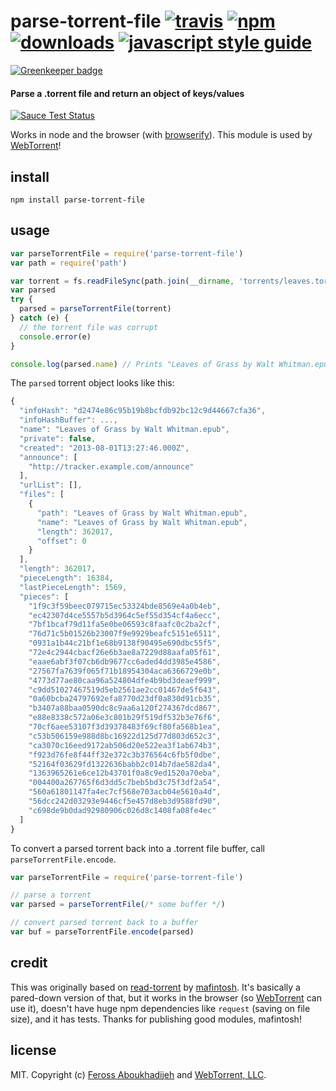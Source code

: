 # parse-torrent-file [![travis][travis-image]][travis-url] [![npm][npm-image]][npm-url] [![downloads][downloads-image]][downloads-url] [![javascript style guide][standard-image]][standard-url]

[![Greenkeeper badge](https://badges.greenkeeper.io/webtorrent/parse-torrent-file.svg)](https://greenkeeper.io/)

[travis-image]: https://img.shields.io/travis/webtorrent/parse-torrent-file/master.svg
[travis-url]: https://travis-ci.org/webtorrent/parse-torrent-file
[npm-image]: https://img.shields.io/npm/v/parse-torrent-file.svg
[npm-url]: https://npmjs.org/package/parse-torrent-file
[downloads-image]: https://img.shields.io/npm/dm/parse-torrent-file.svg
[downloads-url]: https://npmjs.org/package/parse-torrent-file
[standard-image]: https://img.shields.io/badge/code_style-standard-brightgreen.svg
[standard-url]: https://standardjs.com

#### Parse a .torrent file and return an object of keys/values

[![Sauce Test Status](https://saucelabs.com/browser-matrix/parse-torrent-file.svg)](https://saucelabs.com/u/parse-torrent-file)

Works in node and the browser (with [browserify](http://browserify.org/)). This module is
used by [WebTorrent](http://webtorrent.io)!

## install

```
npm install parse-torrent-file
```

## usage

```js
var parseTorrentFile = require('parse-torrent-file')
var path = require('path')

var torrent = fs.readFileSync(path.join(__dirname, 'torrents/leaves.torrent'))
var parsed
try {
  parsed = parseTorrentFile(torrent)
} catch (e) {
  // the torrent file was corrupt
  console.error(e)
}

console.log(parsed.name) // Prints "Leaves of Grass by Walt Whitman.epub"
```

The `parsed` torrent object looks like this:

```js
{
  "infoHash": "d2474e86c95b19b8bcfdb92bc12c9d44667cfa36",
  "infoHashBuffer": ...,
  "name": "Leaves of Grass by Walt Whitman.epub",
  "private": false,
  "created": "2013-08-01T13:27:46.000Z",
  "announce": [
    "http://tracker.example.com/announce"
  ],
  "urlList": [],
  "files": [
    {
      "path": "Leaves of Grass by Walt Whitman.epub",
      "name": "Leaves of Grass by Walt Whitman.epub",
      "length": 362017,
      "offset": 0
    }
  ],
  "length": 362017,
  "pieceLength": 16384,
  "lastPieceLength": 1569,
  "pieces": [
    "1f9c3f59beec079715ec53324bde8569e4a0b4eb",
    "ec42307d4ce5557b5d3964c5ef55d354cf4a6ecc",
    "7bf1bcaf79d11fa5e0be06593c8faafc0c2ba2cf",
    "76d71c5b01526b23007f9e9929beafc5151e6511",
    "0931a1b44c21bf1e68b9138f90495e690dbc55f5",
    "72e4c2944cbacf26e6b3ae8a7229d88aafa05f61",
    "eaae6abf3f07cb6db9677cc6aded4dd3985e4586",
    "27567fa7639f065f71b18954304aca6366729e0b",
    "4773d77ae80caa96a524804dfe4b9bd3deaef999",
    "c9dd51027467519d5eb2561ae2cc01467de5f643",
    "0a60bcba24797692efa8770d23df0a830d91cb35",
    "b3407a88baa0590dc8c9aa6a120f274367dcd867",
    "e88e8338c572a06e3c801b29f519df532b3e76f6",
    "70cf6aee53107f3d39378483f69cf80fa568b1ea",
    "c53b506159e988d8bc16922d125d77d803d652c3",
    "ca3070c16eed9172ab506d20e522ea3f1ab674b3",
    "f923d76fe8f44ff32e372c3b376564c6fb5f0dbe",
    "52164f03629fd1322636babb2c014b7dae582da4",
    "1363965261e6ce12b43701f0a8c9ed1520a70eba",
    "004400a267765f6d3dd5c7beb5bd3c75f3df2a54",
    "560a61801147fa4ec7cf568e703acb04e5610a4d",
    "56dcc242d03293e9446cf5e457d8eb3d9588fd90",
    "c698de9b0dad92980906c026d8c1408fa08fe4ec"
  ]
}
```

To convert a parsed torrent back into a .torrent file buffer, call `parseTorrentFile.encode`.

```js
var parseTorrentFile = require('parse-torrent-file')

// parse a torrent
var parsed = parseTorrentFile(/* some buffer */)

// convert parsed torrent back to a buffer
var buf = parseTorrentFile.encode(parsed)
```

## credit

This was originally based on [read-torrent](https://www.npmjs.org/package/read-torrent) by [mafintosh](https://twitter.com/mafintosh). It's basically a pared-down version of that, but it works in the browser (so [WebTorrent](http://webtorrent.io) can use it), doesn't have huge npm dependencies like `request` (saving on file size), and it has tests. Thanks for publishing good modules, mafintosh!

## license

MIT. Copyright (c) [Feross Aboukhadijeh](https://feross.org) and [WebTorrent, LLC](https://webtorrent.io).

